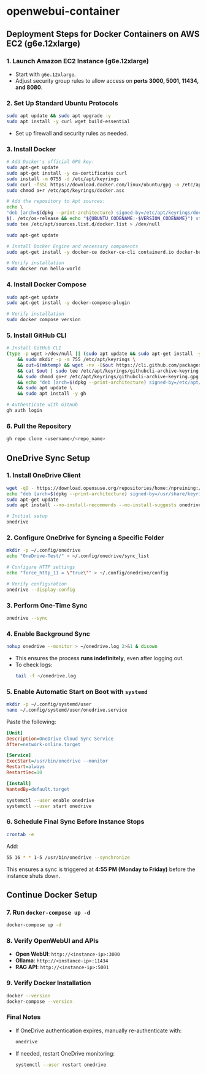 # openwebui-container
## Deployment Steps for Docker Containers on AWS EC2 (g6e.12xlarge)

### **1. Launch Amazon EC2 Instance (g6e.12xlarge)**
- Start with `g6e.12xlarge`.
- Adjust security group rules to allow access on **ports 3000, 5001, 11434, and 8080**.

### **2. Set Up Standard Ubuntu Protocols**
```bash
sudo apt update && sudo apt upgrade -y
sudo apt install -y curl wget build-essential
```
- Set up firewall and security rules as needed.

### **3. Install Docker**
```bash
# Add Docker's official GPG key:
sudo apt-get update
sudo apt-get install -y ca-certificates curl
sudo install -m 0755 -d /etc/apt/keyrings
sudo curl -fsSL https://download.docker.com/linux/ubuntu/gpg -o /etc/apt/keyrings/docker.asc
sudo chmod a+r /etc/apt/keyrings/docker.asc

# Add the repository to Apt sources:
echo \
"deb [arch=$(dpkg --print-architecture) signed-by=/etc/apt/keyrings/docker.asc] https://download.docker.com/linux/ubuntu \
$(. /etc/os-release && echo "${UBUNTU_CODENAME:-$VERSION_CODENAME}") stable" | \
sudo tee /etc/apt/sources.list.d/docker.list > /dev/null

sudo apt-get update

# Install Docker Engine and necessary components
sudo apt-get install -y docker-ce docker-ce-cli containerd.io docker-buildx-plugin docker-compose-plugin

# Verify installation
sudo docker run hello-world
```

### **4. Install Docker Compose**
```bash
sudo apt-get update
sudo apt-get install -y docker-compose-plugin

# Verify installation
sudo docker compose version
```

### **5. Install GitHub CLI**
```bash
# Install GitHub CLI
(type -p wget >/dev/null || (sudo apt update && sudo apt-get install -y wget)) \
    && sudo mkdir -p -m 755 /etc/apt/keyrings \
    && out=$(mktemp) && wget -nv -O$out https://cli.github.com/packages/githubcli-archive-keyring.gpg \
    && cat $out | sudo tee /etc/apt/keyrings/githubcli-archive-keyring.gpg > /dev/null \
    && sudo chmod go+r /etc/apt/keyrings/githubcli-archive-keyring.gpg \
    && echo "deb [arch=$(dpkg --print-architecture) signed-by=/etc/apt/keyrings/githubcli-archive-keyring.gpg] https://cli.github.com/packages stable main" | sudo tee /etc/apt/sources.list.d/github-cli.list > /dev/null \
    && sudo apt update \
    && sudo apt install -y gh

# Authenticate with GitHub
gh auth login
```

### **6. Pull the Repository**
```bash
gh repo clone <username>/<repo_name>
```

## OneDrive Sync Setup

### **1. Install OneDrive Client**
```bash
wget -qO - https://download.opensuse.org/repositories/home:/npreining:/debian-ubuntu-onedrive/xUbuntu_22.04/Release.key | gpg --dearmor | sudo tee /usr/share/keyrings/obs-onedrive.gpg > /dev/null
echo "deb [arch=$(dpkg --print-architecture) signed-by=/usr/share/keyrings/obs-onedrive.gpg] https://download.opensuse.org/repositories/home:/npreining:/debian-ubuntu-onedrive/xUbuntu_22.04/ ./" | sudo tee /etc/apt/sources.list.d/onedrive.list
sudo apt-get update
sudo apt install --no-install-recommends --no-install-suggests onedrive

# Initial setup
onedrive
```

### **2. Configure OneDrive for Syncing a Specific Folder**
```bash
mkdir -p ~/.config/onedrive
echo "OneDrive-Test/" > ~/.config/onedrive/sync_list

# Configure HTTP settings
echo "force_http_11 = \"true\"" > ~/.config/onedrive/config

# Verify configuration
onedrive --display-config
```

### **3. Perform One-Time Sync**
```bash
onedrive --sync
```

### **4. Enable Background Sync**
```bash
nohup onedrive --monitor > ~/onedrive.log 2>&1 & disown
```
- This ensures the process **runs indefinitely**, even after logging out.
- To check logs:
  ```bash
  tail -f ~/onedrive.log
  ```

### **5. Enable Automatic Start on Boot with `systemd`**
```bash
mkdir -p ~/.config/systemd/user
nano ~/.config/systemd/user/onedrive.service
```
Paste the following:
```ini
[Unit]
Description=OneDrive Cloud Sync Service
After=network-online.target

[Service]
ExecStart=/usr/bin/onedrive --monitor
Restart=always
RestartSec=10

[Install]
WantedBy=default.target
```

```bash
systemctl --user enable onedrive
systemctl --user start onedrive
```

### **6. Schedule Final Sync Before Instance Stops**
```bash
crontab -e
```
Add:
```bash
55 16 * * 1-5 /usr/bin/onedrive --synchronize
```
This ensures a sync is triggered at **4:55 PM (Monday to Friday)** before the instance shuts down.

## **Continue Docker Setup**

### **7. Run `docker-compose up -d`**
```bash
docker-compose up -d
```

### **8. Verify OpenWebUI and APIs**
- **Open WebUI**: `http://<instance-ip>:3000`
- **Ollama**: `http://<instance-ip>:11434`
- **RAG API**: `http://<instance-ip>:5001`

### **9. Verify Docker Installation**
```bash
docker --version
docker-compose --version
```

### **Final Notes**
- If OneDrive authentication expires, manually re-authenticate with:
  ```bash
  onedrive
  ```
- If needed, restart OneDrive monitoring:
  ```bash
  systemctl --user restart onedrive
  ```